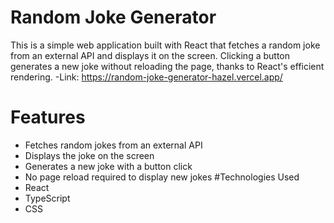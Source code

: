 # Random Joke Generator

This is a simple web application built with React that fetches a random joke from an external API and displays it on the screen. 
Clicking a button generates a new joke without reloading the page, thanks to React's efficient rendering.
-Link: https://random-joke-generator-hazel.vercel.app/

# Features
- Fetches random jokes from an external API
- Displays the joke on the screen
- Generates a new joke with a button click
- No page reload required to display new jokes
#Technologies Used
- React
- TypeScript
- CSS

